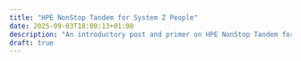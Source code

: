 ```yaml
---
title: "HPE NonStop Tandem for System Z People"
date: 2025-09-03T18:00:13+01:00
description: "An introductory post and primer on HPE NonStop Tandem for those who are System Z (IBM z/OS) users"
draft: true
---
```

